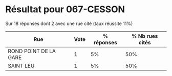 # Résultat pour 067-CESSON

Sur 18 réponses dont 2 avec une rue cité (taux réussite 11%)

| Rue | Vote | % réponses | % Nb rues cités|
|-----|------|------------|----------------|
| ROND POINT DE LA GARE | 1 | 5% | 50%|
| SAINT LEU | 1 | 5% | 50%|

